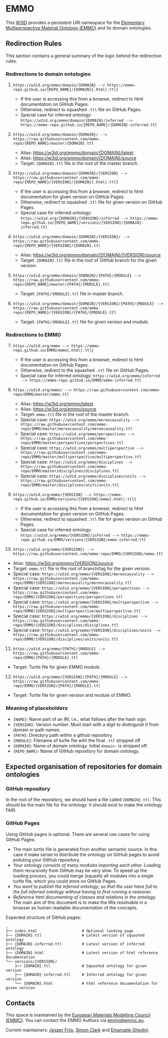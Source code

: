 # EMMO
This [W3ID](https://w3id.org) provides a persistent URI namespace for the [Elementary Multiperspective Material Ontology (EMMO)](https://github.com/emmo-repo/EMMO/) and its domain ontologies.


## Redirection Rules
This section contains a general summary of the logic behind the redirection rules.


### Redirections to domain ontologies

1. `https://w3id.org/emmo/domain/{DOMAIN} --> https://emmo-repo.github.io/{REPO_NAME}/{DOMAIN}{.html|.ttl}`
   - If the user is accessing this from a browser, redirect to html documentation on GitHub Pages.
   - Otherwise, redirect to squashed `.ttl` file on GitHub Pages.
   - Special case for inferred ontology: `https://w3id.org/emmo/domain/{DOMAIN}/inferred --> https://emmo-repo.github.io/{REPO_NAME}/{DOMAIN}-inferred.ttl`

2. `https://w3id.org/emmo/domain/{DOMAIN}/ --> https://raw.githubusercontent.com/emmo-repo/{REPO_NAME}/master/{DOMAIN}.ttl`
   - Alias: https://w3id.org/emmo/domain/{DOMAIN}/latest
   - Alias: https://w3id.org/emmo/domain/{DOMAIN}/source
   - Target: `{DOMAIN}.ttl` file in the root of the master branch.

3. `https://w3id.org/emmo/domain/{DOMAIN}/{VERSION} --> https://raw.githubusercontent.com/emmo-repo/{REPO_NAME}/{VERSION}/{DOMAIN}{.html|.ttl}`
   - If the user is accessing this from a browser, redirect to html documentation for given version on GitHub Pages.
   - Otherwise, redirect to squashed `.ttl` file for given version on GitHub Pages.
   - Special case for inferred ontology: `https://w3id.org/{DOMAIN}/{VERSION}/inferred --> https://emmo-repo.github.io/{REPO_NAME}/versions/{VERSION}/{DOMAIN}-inferred.ttl`

4. `https://w3id.org/emmo/domain/{DOMAIN}/{VERSION}/ --> https://raw.githubusercontent.com/emmo-repo/{REPO_NAME}/{VERSION}/{DOMAIN}.ttl`
   - Alias: https://w3id.org/emmo/domain/{DOMAIN}/{VERSION}/source
   - Target: `{DOMAIN}.ttl` file in the root of GitHub branch for the given version.

5. `https://w3id.org/emmo/domain/{DOMAIN}/{PATH}/{MODULE} --> https://raw.githubusercontent.com/emmo-repo/{REPO_NAME}/master/{PATH}/{MODULE}.ttl`
   - Target: `{PATH}/{MODULE}.ttl` file in master branch.

6. `https://w3id.org/emmo/domain/{DOMAIN}/{VERSION}/{PATH}/{MODULE} --> https://raw.githubusercontent.com/emmo-repo/{REPO_NAME}/{VERSION}/{PATH}/{MODULE}.ttl`
   - Target: `{PATH}/{MODULE}.ttl` file for given version and module.


### Redirections to EMMO

7. `https://w3id.org/emmo --> https://emmo-repo.github.io/EMMO/emmo{.html|.ttl}`
   - If the user is accessing this from a browser, redirect to html documentation on GitHub Pages.
   - Otherwise, redirect to the squashed `.ttl` file on GitHub Pages.
   - Special case for inferred ontology: `https://w3id.org/emmo/inferred --> https://emmo-repo.github.io/EMMO/emmo-inferred.ttl`

8. `https://w3id.org/emmo/ --> https://raw.githubusercontent.com/emmo-repo/EMMO/master/emmo.ttl`
   - Alias: https://w3id.org/emmo/latest
   - Alias: https://w3id.org/emmo/source
   - Target: `emmo.ttl` file in the root of the master branch.
   - Special case: `https://w3id.org/emmo/mereocausality --> https://raw.githubusercontent.com/emmo-repo/EMMO/master/mereocausality/mereocausality.ttl`
   - Special case: `https://w3id.org/emmo/perspectives --> https://raw.githubusercontent.com/emmo-repo/EMMO/master/perspectives/perspectives.ttl`
   - Special case: `https://w3id.org/emmo/multiperspective --> https://raw.githubusercontent.com/emmo-repo/EMMO/master/multiperspective/multiperspective.ttl`
   - Special case: `https://w3id.org/emmo/disciplines --> https://raw.githubusercontent.com/emmo-repo/EMMO/master/disciplines/disciplines.ttl`
   - Special case: `https://w3id.org/emmo/disciplines/units --> https://raw.githubusercontent.com/emmo-repo/EMMO/master/disciplines/units/units.ttl`

9. `https://w3id.org/emmo/{VERSION} --> https://emmo-repo.github.io/EMMO/versions/{VERSION}/emmo{.html|.ttl}`
   - If the user is accessing this from a browser, redirect to html documentation for given version on GitHub Pages.
   - Otherwise, redirect to squashed `.ttl` file for given version on GitHub Pages.
   - Special case for inferred ontology: `https://w3id.org/emmo/{VERSION}/inferred --> https://emmo-repo.github.io/EMMO/versions/{VERSION}/emmo-inferred.ttl`

10. `https://w3id.org/emmo/{VERSION}/ --> https://raw.githubusercontent.com/emmo-repo/EMMO/{VERSION}/emmo.ttl`
   - Alias: https://w3id.org/emmo/{VERSION}/source
   - Target: `emmo.ttl` file in the root of branch/tag for the given version.
   - Special case: `https://w3id.org/emmo/{VERSION}/mereocausality --> https://raw.githubusercontent.com/emmo-repo/EMMO/{VERSION}/mereocausality/mereocausality.ttl`
   - Special case: `https://w3id.org/emmo/{VERSION}/perspectives --> https://raw.githubusercontent.com/emmo-repo/EMMO/{VERSION}/perspectives/perspectives.ttl`
   - Special case: `https://w3id.org/emmo/{VERSION}/multiperspective --> https://raw.githubusercontent.com/emmo-repo/EMMO/{VERSION}/multiperspective/multiperspective.ttl`
   - Special case: `https://w3id.org/emmo/{VERSION}/disciplines --> https://raw.githubusercontent.com/emmo-repo/EMMO/{VERSION}/disciplines/disciplines.ttl`
   - Special case: `https://w3id.org/emmo/{VERSION}/disciplines/units --> https://raw.githubusercontent.com/emmo-repo/EMMO/{VERSION}/disciplines/units/units.ttl`

11. `https://w3id.org/emmo/{PATH}/{MODULE} --> https://raw.githubusercontent.com/emmo-repo/EMMO/{PATH}/{MODULE}.ttl`
   - Target: Turtle file for given EMMO module.

12. `https://w3id.org/emmo/{VERSION}/{PATH}/{MODULE} --> https://raw.githubusercontent.com/emmo-repo/EMMO/{VERSION}/{PATH}/{MODULE}.ttl`
   - Target: Turtle file for given version and module of EMMO.


### Meaning of placeholders
- `{NAME}`: Name part of an IRI, i.e., what follows after the hash sign.
- `{VERSION}`: Version number. Must start with a digit to distinguish it from domain or path names.
- `{PATH}`: Directory path within a github repository
- `{MODULE}`: Filename of turtle file with the final `.ttl` stripped off
- `{DOMAIN}`: Name of domain ontology. Initial `domain-` is stripped off.
- `{REPO_NAME}`: Name of GitHub repository for domain ontology.


## Expected organisation of repositories for domain ontologies

### GitHub repository
In the root of the repository, we should have a file called `{DOMAIN}.ttl`. This should be the main file for the ontology. It should exist to make the ontology FAIR.

### GitHub Pages
Using GitHub pages is optional.
There are several use cases for using GitHub Pages:
- The main turtle file is generated from another semantic source.
  In this case it make sense to distribute the ontology on GitHub pages to avoid polluting your GitHub repository.
- _Your ontology consists of many modules importing each other._
  Loading them recursively from GitHub may be very slow.
  To speed up the loading process, you could merge (squash) all modules into a single turtle file, which you could store on GitHub Pages.
- _You want to publish the inferred ontology, so that the user have full to the full inferred ontology without having to first running a reasoner._
- _Reference html documenting of classes and relations in the ontology._
  The main aim of this document is to make the IRIs resolvable in a browser as human readable documentation of the concepts.

Expected structure of GitHub pages:

```
.
├── index.html                    # Optional landing page
├── {DOMAIN}.ttl                  # Latest version of squashed ontology
├── {DOMAIN}-inferred.ttl         # Latest version of inferred ontology
├── {DOMAIN}.html                 # Latest version of html reference documentation
└── versions/{VERSION}/
    ├── {DOMAIN}.ttl              # Squashed ontology for given version
    ├── {DOMAIN}-inferred.ttl     # Inferred ontology for given version
    └── {DOMAIN}.html             # html reference documentation for given version
```



## Contacts
This space is maintained by the [European Materials Modelling Council (EMMC)](http://emmc.eu).
You can contact the EMMO Authors via emmo@emmc.eu.

Current maintainers:
[Jesper Friis](https://github.com/jesper-friis),
[Simon Clark](https://github.com/jsimonclark) and
[Emanuele Ghedini](https://github.com/emanueleghedini).
